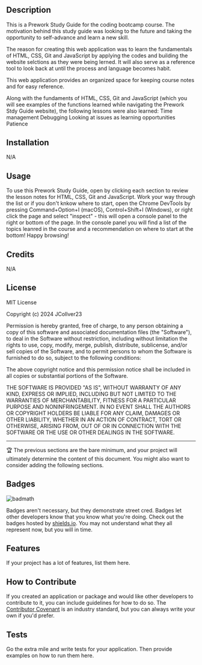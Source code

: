 # <Prework Study Guide Webpage>

## Description

This is a Prework Study Guide for the coding bootcamp course.
The motivation behind this study guide was looking to the future and taking the opportunity to self-advance and learn a new skill. 

The reason for creating this web application was to learn the fundamentals of HTML, CSS, Git and JavaScript by applying the codes and building the website selctions as they were being lerned. It will also serve as a reference tool to look back at until the process and language becomes habit. 

This web application provides an organized space for keeping course notes and for easy reference.  

Along with the fundaments of HTML, CSS, Git and JavaScript (which you will see examples of the functions learned while navigating the Prework Stdy Guide website), the following lessons were also learned: 
Time management
Debugging 
Looking at issues as learning opportunities
Patience 


## Installation

N/A

## Usage

To use this Prework Study Guide, open by clicking each section to review the lesson notes for HTML, CSS, Git and JavaScript. Work your way through the list or if you don't knkow where to start, open the Chrome DevTools by pressing Command+Option+I (macOS), Control+Shift+I (Windows), or right click the page and select "inspect" - this will open a console panel to the right or bottom of the page. In the console panel you will find a list of the topics leanred in the course and a recommendation on where to start at the bottom! Happy browsing!


## Credits

N/A

## License

MIT License

Copyright (c) 2024 JCollver23

Permission is hereby granted, free of charge, to any person obtaining a copy
of this software and associated documentation files (the "Software"), to deal
in the Software without restriction, including without limitation the rights
to use, copy, modify, merge, publish, distribute, sublicense, and/or sell
copies of the Software, and to permit persons to whom the Software is
furnished to do so, subject to the following conditions:

The above copyright notice and this permission notice shall be included in all
copies or substantial portions of the Software.

THE SOFTWARE IS PROVIDED "AS IS", WITHOUT WARRANTY OF ANY KIND, EXPRESS OR
IMPLIED, INCLUDING BUT NOT LIMITED TO THE WARRANTIES OF MERCHANTABILITY,
FITNESS FOR A PARTICULAR PURPOSE AND NONINFRINGEMENT. IN NO EVENT SHALL THE
AUTHORS OR COPYRIGHT HOLDERS BE LIABLE FOR ANY CLAIM, DAMAGES OR OTHER
LIABILITY, WHETHER IN AN ACTION OF CONTRACT, TORT OR OTHERWISE, ARISING FROM,
OUT OF OR IN CONNECTION WITH THE SOFTWARE OR THE USE OR OTHER DEALINGS IN THE
SOFTWARE.

---

🏆 The previous sections are the bare minimum, and your project will ultimately determine the content of this document. You might also want to consider adding the following sections.

## Badges

![badmath](https://img.shields.io/github/languages/top/nielsenjared/badmath)

Badges aren't necessary, but they demonstrate street cred. Badges let other developers know that you know what you're doing. Check out the badges hosted by [shields.io](https://shields.io/). You may not understand what they all represent now, but you will in time.

## Features

If your project has a lot of features, list them here.

## How to Contribute

If you created an application or package and would like other developers to contribute to it, you can include guidelines for how to do so. The [Contributor Covenant](https://www.contributor-covenant.org/) is an industry standard, but you can always write your own if you'd prefer.

## Tests

Go the extra mile and write tests for your application. Then provide examples on how to run them here.